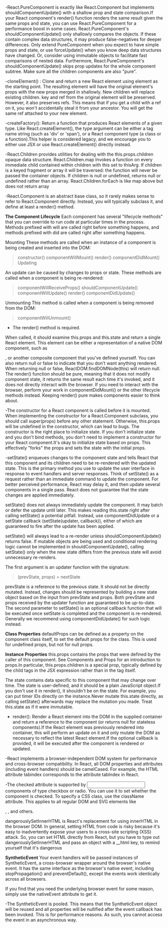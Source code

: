 -React.PureComponent is exactly like React.Component but implements shouldComponentUpdate() with a shallow prop and state comparison.If your React component's render() function renders the same result given the same props and state, you can use React.PureComponent for a performance boost in some cases.
React.PureComponent's shouldComponentUpdate() only shallowly compares the objects. If these contain complex data structures, it may produce false-negatives for deeper differences. Only extend PureComponent when you expect to have simple props and state, or use forceUpdate() when you know deep data structures have changed. Or, consider using immutable objects to facilitate fast comparisons of nested data.
Furthermore, React.PureComponent's shouldComponentUpdate() skips prop updates for the  whole component subtree. Make sure all the children components are also "pure".

-cloneElement() : Clone and return a new React element using element as the starting point. The resulting element will have the original element's props with the new props merged in shallowly. New children will replace existing children. key and ref from the original element will be preserved. However, it also preserves refs. This means that if you get a child with a ref on it, you won't accidentally steal it from your ancestor. You will get the same ref attached to your new element.

-createFactory(): Return a function that produces React elements of a given type. Like React.createElement(), the type argument can be either a tag name string (such as 'div' or 'span'), or a React component type (a class or a function).This helper is considered legacy, and we encourage you to either use JSX or use React.createElement() directly instead.

-React.Children provides utilities for dealing with the this.props.children opaque data structure. React.Children.map
Invokes a function on every immediate child contained within children with this set to thisArg. If children is a keyed fragment or array it will be traversed: the function will never be passed the container objects. If children is null or undefined, returns null or undefined rather than an array.
React.Children.forEach is like map above but does not return array

-React.Component is an abstract base class, so it rarely makes sense to refer to React.Component directly. Instead, you will typically subclass it, and define at least a render() method.

**The Component Lifecycle**
Each component has several "lifecycle methods" that you can override to run code at particular times in the process. Methods prefixed with will are called right before something happens, and methods prefixed with did are called right after something happens.

Mounting
These methods are called when an instance of a component is being created and inserted into the DOM:

> constructor()
componentWillMount()
render()
componentDidMount()
Updating

An update can be caused by changes to props or state. These methods are called when a component is being re-rendered:

> componentWillReceiveProps()
shouldComponentUpdate()
componentWillUpdate()
render()
componentDidUpdate()

Unmounting
This method is called when a component is being removed from the DOM:

> componentWillUnmount()

- The render() method is required.

When called, it should examine this.props and this.state and return a single React element. This element can be either a representation of a native DOM component, such as <div />, or another composite component that you've defined yourself.
You can also return null or false to indicate that you don't want anything rendered. When returning null or false, ReactDOM.findDOMNode(this) will return null.
The render() function should be pure, meaning that it does not modify component state, it returns the same result each time it's invoked, and it does not directly interact with the browser. If you need to interact with the browser, perform your work in componentDidMount() or the other lifecycle methods instead. Keeping render() pure makes components easier to think about.

-The constructor for a React component is called before it is mounted. When implementing the constructor for a React.Component subclass, you should call super(props) before any other statement. Otherwise, this.props will be undefined in the constructor, which can lead to bugs.
The constructor is the right place to initialize state. If you don't initialize state and you don't bind methods, you don't need to implement a constructor for your React component.It's okay to initialize state based on props. This effectively "forks" the props and sets the state with the initial props.

-setState() enqueues changes to the component state and tells React that this component and its children need to be re-rendered with the updated state. This is the primary method you use to update the user interface in response to event handlers and server responses.
Think of setState() as a request rather than an immediate command to update the component. For better perceived performance, React may delay it, and then update several components in a single pass. React does not guarantee that the state changes are applied immediately.

setState() does not always immediately update the component. It may batch or defer the update until later. This makes reading this.state right after calling setState() a potential pitfall. Instead, use componentDidUpdate or a setState callback (setState(updater, callback)), either of which are guaranteed to fire after the update has been applied.

setState() will always lead to a re-render unless shouldComponentUpdate() returns false. If mutable objects are being used and conditional rendering logic cannot be implemented in shouldComponentUpdate(), calling setState() only when the new state differs from the previous state will avoid unnecessary re-renders.

The first argument is an updater function with the signature:

> (prevState, props) = nextState

prevState is a reference to the previous state. It should not be directly mutated. Instead, changes should be represented by building a new state object based on the input from prevState and props. 
Both prevState and props received by the updater function are guaranteed to be up-to-date.
The second parameter to setState() is an optional callback function that will be executed once setState is completed and the component is re-rendered. Generally we recommend using componentDidUpdate() for such logic instead.

**Class Properties**
defaultProps can be defined as a property on the component class itself, to set the default props for the class. This is used for undefined props, but not for null props.

**Instance Properties**
this.props contains the props that were defined by the caller of this component. See Components and Props for an introduction to props.In particular, this.props.children is a special prop, typically defined by the child tags in the JSX expression rather than in the tag itself.

The state contains data specific to this component that may change over time. The state is user-defined, and it should be a plain JavaScript object.If you don't use it in render(), it shouldn't be on the state. For example, you can put timer IDs directly on the instance.Never mutate this.state directly, as calling setState() afterwards may replace the mutation you made. Treat this.state as if it were immutable.

- render(): Render a React element into the DOM in the supplied container and return a reference to the component (or returns null for stateless components).If the React element was previously rendered into container, this will perform an update on it and only mutate the DOM as necessary to reflect the latest React element.If the optional callback is provided, it will be executed after the component is rendered or updated.

-React implements a browser-independent DOM system for performance and cross-browser compatibility. In React, all DOM properties and attributes (including event handlers) should be camelCased. For example, the HTML attribute tabindex corresponds to the attribute tabIndex in React. 

-The checked attribute is supported by <input> components of type checkbox or radio. You can use it to set whether the component is checked. To specify a CSS class, use the className attribute. This applies to all regular DOM and SVG elements like <div>, <a>, and others. 

dangerouslySetInnerHTML is React's replacement for using innerHTML in the browser DOM. In general, setting HTML from code is risky because it's easy to inadvertently expose your users to a cross-site scripting (XSS) attack. So, you can set HTML directly from React, but you have to type out dangerouslySetInnerHTML and pass an object with a __html key, to remind yourself that it's dangerous

**SyntheticEvent**
Your event handlers will be passed instances of SyntheticEvent, a cross-browser wrapper around the browser's native event. It has the same interface as the browser's native event, including stopPropagation() and preventDefault(), except the events work identically across all browsers.

If you find that you need the underlying browser event for some reason, simply use the nativeEvent attribute to get it.

-The SyntheticEvent is pooled. This means that the SyntheticEvent object will be reused and all properties will be nullified after the event callback has been invoked. This is for performance reasons. As such, you cannot access the event in an asynchronous way.






